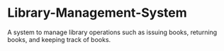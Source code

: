 # Library-Management-System
A system to manage library operations such as issuing books, returning books, and keeping track of books.

